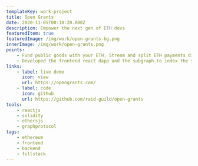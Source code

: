 ```yaml
---
templateKey: work-project
title: Open Grants
date: 2020-11-05T00:18:20.000Z
description: Empower the next gen of ETH devs
featuredItem: true
featuredImage: /img/work/open-grants-bg.png
innerImage: /img/work/open-grants.png
points:
    - Fund public goods with your ETH. Stream and split ETH payments directly to the project team.
    - Developed the frontend react dapp and the subgraph to index the smart-contracts, also updating the smart contracts as needed.
links:
    - label: live demo
      icon: view
      url: https://opengrants.com/
    - label: code
      icon: github
      url: https://github.com/raid-guild/open-grants
tools:
    - reactjs
    - solidity
    - ethersjs
    - graphprotocol
tags:
    - ethereum
    - frontend
    - backend
    - fullstack
---
```

